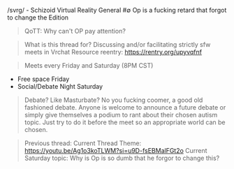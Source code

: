/svrg/ - Schizoid Virtual Reality General #∅
Op is a fucking retard that forgot to change the Edition
>QoTT: Why can't OP pay attention?

>What is this thread for?
Discussing and/or facilitating strictly sfw meets in Vrchat
>Resource reentry:
https://rentry.org/upyvqfnf

>Meets every Friday and Saturday (8PM CST)
- Free space Friday
- Social/Debate Night Saturday

>Debate? Like Masturbate?
No you fucking coomer, a good old fashioned debate. Anyone is welcome to announce a future debate or simply give themselves a podium to rant about their chosen autism topic. Just try to do it before the meet so an appropriate world can be chosen.

>Previous thread: 
>Current Thread Theme: https://youtu.be/Ag1o3koTLWM?si=u9D-fsEBMalFGt2o
>Current Saturday topic: Why is Op is so dumb that he forgor to change this?